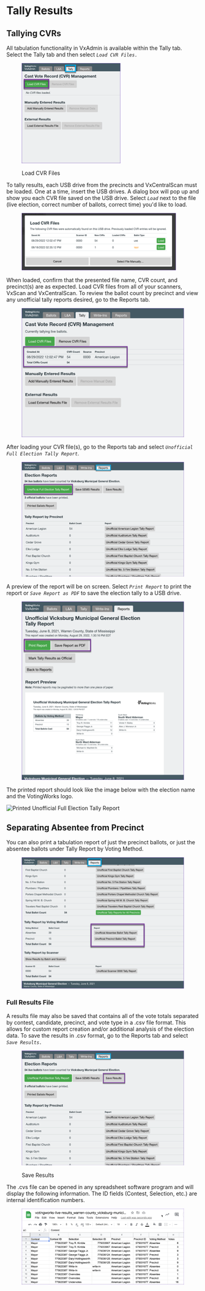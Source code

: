 # Tally Results

## Tallying CVRs

All tabulation functionality in VxAdmin is available within the Tally tab. Select the Tally tab and then select _`Load CVR Files.`_

<figure><img src="../.gitbook/assets/image (60).png" alt=""><figcaption><p>Load CVR Files</p></figcaption></figure>

To tally results, each USB drive from the precincts and VxCentralScan must be loaded. One at a time, insert the USB drives. A dialog box will pop up and show you each CVR file saved on the USB drive. Select _`Load`_ next to the file (live election, correct number of ballots, correct time) you'd like to load.

<figure><img src="../.gitbook/assets/image (88).png" alt=""><figcaption></figcaption></figure>

When loaded, confirm that the presented file name, CVR count, and precinct(s) are as expected. Load CVR files from all of your scanners, VxScan and VxCentralScan. To review the ballot count by precinct and view any unofficial tally reports desired, go to the Reports tab.&#x20;

<figure><img src="../.gitbook/assets/image (64).png" alt=""><figcaption></figcaption></figure>

After loading your CVR file(s), go to the Reports tab and select _`Unofficial Full Election Tally Report`._&#x20;

<figure><img src="../.gitbook/assets/image (55).png" alt=""><figcaption></figcaption></figure>

A preview of the report will be on screen. Select _`Print Report`_ to print the report or _`Save Report as PDF`_ to save the election tally to a USB drive.

<figure><img src="../.gitbook/assets/image (125).png" alt=""><figcaption></figcaption></figure>

The printed report should look like the image below with the election name and the VotingWorks logo.

![Printed Unofficial Full Election Tally Report](../.gitbook/assets/results7.jpg)

## Separating Absentee from Precinct

You can also print a tabulation report of just the precinct ballots, or just the absentee ballots under Tally Report by Voting Method.

<figure><img src="../.gitbook/assets/image (29).png" alt=""><figcaption></figcaption></figure>

### Full Results File

A results file may also be saved that contains all of the vote totals separated by contest, candidate, precinct, and vote type in a .csv file format. This allows for custom report creation and/or additional analysis of the election data.  To save the results in .csv format, go to the Reports tab and select _`Save Results.`_

<figure><img src="../.gitbook/assets/image (141).png" alt=""><figcaption><p>Save Results</p></figcaption></figure>

The .cvs file can be opened in any spreadsheet software program and will display the following information. The ID fields (Contest, Selection, etc.) are internal identification numbers.

<figure><img src="../.gitbook/assets/image (63).png" alt=""><figcaption><p>    </p></figcaption></figure>
